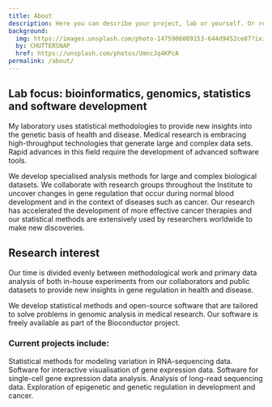 ```yaml
---
title: About
description: Here you can describe your project, lab or yourself. Or remove this page altogether if you don't want to do that.
background:
  img: https://images.unsplash.com/photo-1475906089153-644d9452ce87?ixid=MnwxMjA3fDB8MHxwaG90by1wYWdlfHx8fGVufDB8fHx8&auto=format&fit=crop&w=1200&q=80
  by: CHUTTERSNAP
  href: https://unsplash.com/photos/UmncJq4KPcA
permalink: /about/
---
```


## Lab focus: bioinformatics, genomics, statistics and software development

My laboratory uses statistical methodologies to provide new insights into the genetic basis of health and disease. Medical research is embracing high-throughput technologies that generate large and complex data sets. Rapid advances in this field require the development of advanced software tools.

We develop specialised analysis methods for large and complex biological datasets. We collaborate with research groups throughout the Institute to uncover changes in gene regulation that occur during normal blood development and in the context of diseases such as cancer. Our research has accelerated the development of more effective cancer therapies and our statistical methods are extensively used by researchers worldwide to make new discoveries.

## Research interest

Our time is divided evenly between methodological work and primary data analysis of both in-house experiments from our collaborators and public datasets to provide new insights in gene regulation in health and disease.

We develop statistical methods and open-source software that are tailored to solve problems in genomic analysis in medical research. Our software is freely available as part of the Bioconductor project.

### Current projects include:

Statistical methods for modeling variation in RNA-sequencing data.
Software for interactive visualisation of gene expression data.
Software for single-cell gene expression data analysis.
Analysis of long-read sequencing data.
Exploration of epigenetic and genetic regulation in development and cancer.
